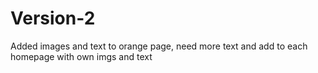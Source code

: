 # Version-2
Added images and text to orange page, need more text and add to each homepage with own imgs and text
